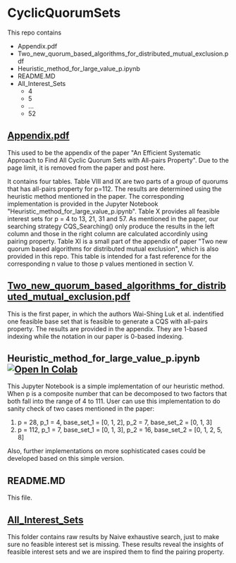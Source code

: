# CyclicQuorumSets
This repo contains
 - Appendix.pdf
 - Two_new_quorum_based_algorithms_for_distributed_mutual_exclusion.pdf
 - Heuristic_method_for_large_value_p.ipynb
 - README.MD
 - All_Interest_Sets
   - 4
   - 5
   - ...
   - 52

## [Appendix.pdf](\Appendix.pdf)

This used to be the appendix of the paper "An Efficient Systematic Approach to Find All Cyclic Quorum Sets with All-pairs Property". Due to the page limit, it is removed from the paper and post here. 

It contains four tables. Table VIII and IX are two parts of a group of quorums that has all-pairs property for p=112. The results are determined using the heuristic method mentioned in the paper. The corresponding implementation is provided in the Jupyter Notebook "Heuristic_method_for_large_value_p.ipynb". 
Table X provides all feasible interest sets for p = 4 to 13, 21, 31 and 57. As mentioned in the paper, our searching strategy CQS_Searching() only produce the results in the left column and those in the right column are calculated accordinly using pairing property.
Table XI is a small part of the appendix of paper "Two new quorum based algorithms for distributed mutual exclusion", which is also provided in this repo. This table is intended for a fast reference for the corresponding n value to those p values mentioned in section V.

## [Two_new_quorum_based_algorithms_for_distributed_mutual_exclusion.pdf](.\Two_new_quorum_based_algorithms_for_distributed_mutual_exclusion.pdf)

This is the first paper, in which the authors Wai-Shing Luk et al. indentified one feasible base set that is feasible to generate a CQS with all-pairs property. The results are provided in the appendix. They are 1-based indexing while the notation in our paper is 0-based indexing.

## Heuristic_method_for_large_value_p.ipynb [![Open In Colab](https://colab.research.google.com/assets/colab-badge.svg)](https://colab.research.google.com/github/YimingBian/CyclicQuorumSets/blob/main/Heuristic_method_for_large_value_p.ipynb)

This Jupyter Notebook is a simple implementation of our heuristic method. When p is a composite number that can be decomposed to two factors that both fall into the range of 4 to 111. User can use this implementation to do sanity check of two cases mentioned in the paper: 
1) p = 28, p_1 = 4, base_set_1 = [0, 1, 2], p_2 = 7, base_set_2 = [0, 1, 3]
2) p = 112, p_1 = 7, base_set_1 = [0, 1, 3], p_2 = 16, base_set_2 = [0, 1, 2, 5, 8]
  
Also, further implementations on more sophisticated cases could be developed based on this simple version.

## README.MD
 
 This file.

## [All_Interest_Sets](.\All_Interest_Sets)
 
 This folder contains raw results by Naive exhaustive search, just to make sure no feasible interest set is missing. These results reveal the insights of feasible interest sets and we are inspired them to find the pairing property. 
